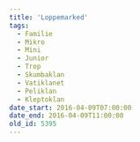 ```yaml
---
title: 'Loppemarked'
tags:
  - Familie
  - Mikro
  - Mini
  - Junior
  - Trop
  - Skumbaklan
  - Vatiklanet
  - Peliklan
  - Kleptoklan
date_start: 2016-04-09T07:00:00
date_end: 2016-04-09T11:00:00
old_id: 5395
---
```

